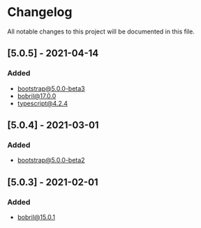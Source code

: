 # Changelog

All notable changes to this project will be documented in this file.

## [5.0.5] - 2021-04-14

### Added

-   bootstrap@5.0.0-beta3
-   bobril@17.0.0
-   typescript@4.2.4

## [5.0.4] - 2021-03-01

### Added

-   bootstrap@5.0.0-beta2

## [5.0.3] - 2021-02-01

### Added

-   bobril@15.0.1
